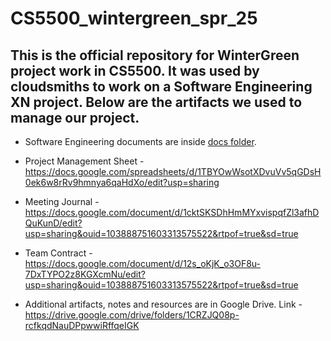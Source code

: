 # CS5500_wintergreen_spr_25


## This is the official repository for WinterGreen project work in CS5500. It was used by cloudsmiths to work on a Software Engineering XN project. Below are the artifacts we used to manage our project.

 * Software Engineering documents are inside [docs folder](docs).

 * Project Management Sheet - https://docs.google.com/spreadsheets/d/1TBYOwWsotXDvuVv5qGDsH0ek6w8rRv9hmnya6qaHdXo/edit?usp=sharing

 * Meeting Journal - https://docs.google.com/document/d/1cktSKSDhHmMYxvispqfZl3afhDQuKunD/edit?usp=sharing&ouid=103888751603313575522&rtpof=true&sd=true

 * Team Contract - https://docs.google.com/document/d/12s_oKjK_o3OF8u-7DxTYPO2z8KGXcmNu/edit?usp=sharing&ouid=103888751603313575522&rtpof=true&sd=true

 * Additional artifacts, notes and resources are in Google Drive. Link - https://drive.google.com/drive/folders/1CRZJQ08p-rcfkqdNauDPpwwiRffqeIGK
